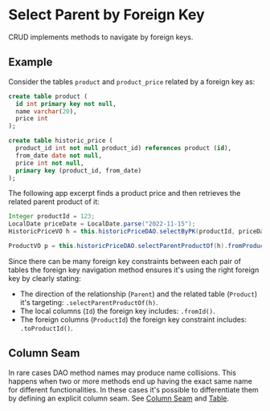 # Select Parent by Foreign Key

CRUD implements methods to navigate by foreign keys.


## Example

Consider the tables `product` and `product_price` related by a foreign key as:

```sql
create table product (
  id int primary key not null,
  name varchar(20),
  price int
);

create table historic_price (
  product_id int not null product_id) references product (id),
  from_date date not null,
  price int not null,
  primary key (product_id, from_date)
);
```

The following app excerpt finds a product price and then retrieves the related parent product of it:

```java
Integer productId = 123;
LocalDate priceDate = LocalDate.parse("2022-11-15");
HistoricPriceVO h = this.historicPriceDAO.selectByPK(productId, priceDate);

ProductVO p = this.historicPriceDAO.selectParentProductOf(h).fromProductId().toId();
```

Since there can be many foreign key constraints between each pair of tables the foreign key navigation
method ensures it's using the right foreign key by clearly stating:

- The direction of the relationship (`Parent`) and the related table (`Product`) it's targeting: `.selectParentProductOf(h)`.
- The local columns (`Id`) the foreign key includes: `.fromId()`.
- The foreign columns (`ProductId`) the foreign key constraint includes: `.toProductId()`.


## Column Seam

In rare cases DAO method names may produce name collisions. This happens when two or more methods
end up having the exact same name for different functionalities. In these cases it's possible to
differentiate them by defining an explicit column seam. See [Column Seam](./select-by-unique-index.md#column-seam) and
[Table](../config/tags/table.md).

